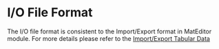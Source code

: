 # I/O File Format

The I/O file format is consistent to the Import/Export format in MatEditor module. For more details please refer to the [Import/Export Tabular Data](../mateditor/mat_table_data.md)

